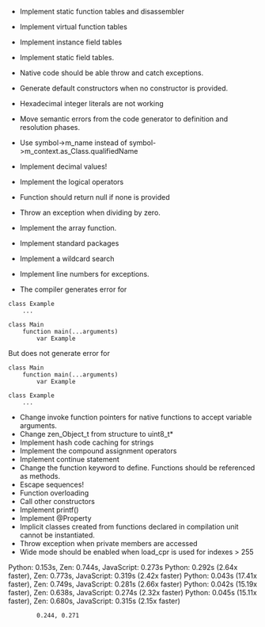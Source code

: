  * Implement static function tables and disassembler
 * Implement virtual function tables
 * Implement instance field tables
 * Implement static field tables.
 * Native code should be able throw and catch exceptions.
 * Generate default constructors when no constructor is provided.
 * Hexadecimal integer literals are not working
 * Move semantic errors from the code generator to definition and resolution phases.
 * Use symbol->m_name instead of symbol->m_context.as_Class.qualifiedName
 * Implement decimal values!
 * Implement the logical operators
 * Function should return null if none is provided
 * Throw an exception when dividing by zero.
 * Implement the array function.
 * Implement standard packages




 * Implement a wildcard search
 * Implement line numbers for exceptions.
 * The compiler generates error for
```
class Example
    ...

class Main
    function main(...arguments)
        var Example
```

But does not generate error for
```
class Main
    function main(...arguments)
        var Example

class Example
    ...
```

 * Change invoke function pointers for native functions to accept variable arguments.
 * Change zen_Object_t from structure to uint8_t*
 * Implement hash code caching for strings
 * Implement the compound assignment operators
 * Implement continue statement
 * Change the function keyword to define. Functions should be referenced as methods.
 * Escape sequences!
 * Function overloading
 * Call other constructors
 * Implement printf()
 * Implement @Property
 * Implicit classes created from functions declared in compilation unit cannot be instantiated.
 * Throw exception when private members are accessed
 * Wide mode should be enabled when load_cpr is used for indexes > 255

 Python: 0.153s, Zen: 0.744s, JavaScript: 0.273s
 Python: 0.292s (2.64x faster), Zen: 0.773s, JavaScript: 0.319s (2.42x faster)
 Python: 0.043s (17.41x faster), Zen: 0.749s, JavaScript: 0.281s (2.66x faster)
 Python: 0.042s (15.19x faster), Zen: 0.638s, JavaScript: 0.274s (2.32x faster)
 Python: 0.045s (15.11x faster), Zen: 0.680s, JavaScript: 0.315s (2.15x faster)

            0.244, 0.271